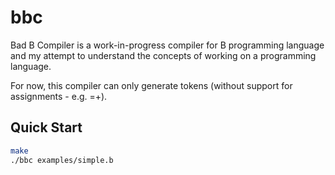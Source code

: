 # bbc

Bad B Compiler is a work-in-progress compiler for B programming language and my attempt to understand the concepts of working on a programming language.

For now, this compiler can only generate tokens (without support for assignments - e.g. =+).

## Quick Start
```bash
make
./bbc examples/simple.b
```
